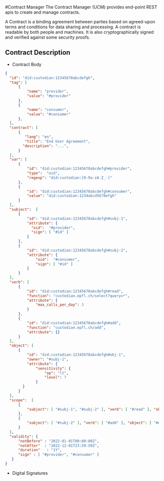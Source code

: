 #Contract Manager
The Contract Manager (UCM) provides end-point REST apis to create and manage contracts.

A Contract is a binding agreement between parties based on agreed-upon terms and conditions for data sharing and processing.
A contract is readable by both people and machines. It is also cryptographically signed and verified against some security proofs.

## Contract Description

* Contract Body


```json
{
  "id": "did:custodian:12345678abcdefgh",
  "tag": [
      {
          "name": "provider",
          "value": "#provider"
      },
      {
          "name": "consumer",
          "value": "#consumer"
      },
  ],
  "contract": [
      {
         "lang": "en",
         "title": "End User Agreement",
        "description": "...",
      }
  ],
  "var": [
      {
          "id": "did:custodian:12345678abcdefgh#provider",
          "type":  "oid",
          "regexp": "did:custodian:[0-9a-zA-Z_-]"
      },
      {
          "id": "did:custodian:12345678abcdefgh#consumer",
          "value": "did:custodian:1234abcd5678efgh"
      }
  ],
  "subject":  [
      {
          "id": "did:custodian:12345678abcdefgh#subj-1",
          "attribute": {
            "oid":  "#provider",
            "sign": [ "#id" ]
          }
      },
      {
          "id": "did:custodian:12345678abcdefgh#subj-2",
          "attribute": {
              "oid":  "#consumer",
              "sign": [ "#id" ]
          }
      }
  ],
  "verb": [
      {
          "id": "did:custodian:12345678abcdefgh#read",
          "function": "custodian.epfl.ch/select?query=*",
          "attribute": {
              "max_calls_per_day": 3
          }
      },
      {
          "id": "did:custodian:12345678abcdefgh#add",
          "function": "custodian.epfl.ch/add",
          "attribute": {}
      }
  ],
  "object": [
      {
          "id": "did:custodian:12345678abcdefgh#obj-1",
          "owner": "#subj-1",
          "attribute": {
              "sensitivity": {
                  "op": "lt",
                  "level": 7
              }
        }
      }
  ],
  "scope":  [
      {
          "subject": [ "#subj-1", "#subj-2" ], "verb": [ "#read" ], "object": [ "#obj-1" ]
      },
      {
          "subject": [ "#subj-2" ], "verb": [ "#add" ], "object": [ "#obj-1" ]
      }
  ],
  "validity": {
      "notBefore" : "2022-01-01T00:00:00Z",
      "notAfter"  : "2022-12-01T23:59:59Z",
      "duration"   : "1Y",
      "sign" : [ "#provider", "#consumer" ]
   }
}
```

* Digital Signatures
